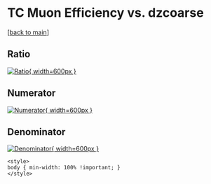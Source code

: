 # TC Muon Efficiency vs. dzcoarse

[[back to main](./)]



## Ratio

[![Ratio](../mtv/var/TC_13_eff_dzcoarse.png){ width=600px }](../mtv/var/TC_13_eff_dzcoarse.pdf)

## Numerator

[![Numerator](../mtv/num/TC_13_eff_dzcoarse_num.png){ width=600px }](../mtv/num/TC_13_eff_dzcoarse_num.pdf)

## Denominator

[![Denominator](../mtv/den/TC_13_eff_dzcoarse_den.png){ width=600px }](../mtv/den/TC_13_eff_dzcoarse_den.pdf)


``` {=html}
<style>
body { min-width: 100% !important; }
</style>
```
